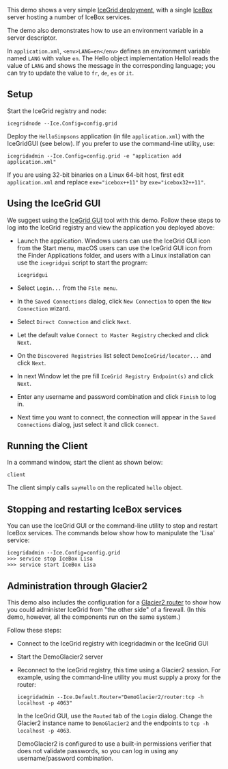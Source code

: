 This demo shows a very simple [IceGrid deployment][1], with a single
[IceBox][2] server hosting a number of IceBox services.

The demo also demonstrates how to use an environment variable in a
server descriptor.

In `application.xml`, `<env>LANG=en</env>` defines an environment variable
named `LANG` with value `en`. The Hello object implementation HelloI
reads the value of `LANG` and shows the message in the corresponding
language; you can try to update the value to `fr`, `de`, `es` or `it`.

Setup
-----

Start the IceGrid registry and node:
```
icegridnode --Ice.Config=config.grid
```

Deploy the `HelloSimpsons` application (in file `application.xml`) with
the IceGridGUI (see below). If you prefer to use the command-line utility, use:
```
icegridadmin --Ice.Config=config.grid -e "application add application.xml"
```

If you are using 32-bit binaries on a Linux 64-bit host, first edit
`application.xml` and replace `exe="icebox++11"` by `exe="icebox32++11"`.

Using the IceGrid GUI
---------------------

We suggest using the [IceGrid GUI][3] tool with this demo. Follow these steps
to log into the IceGrid registry and view the application you deployed above:

  - Launch the application. Windows users can use the IceGrid GUI
    icon from the Start menu, macOS users can use the IceGrid GUI
    icon from the Finder Applications folder, and users with a Linux
    installation can use the `icegridgui` script to start the
    program:
    ```
    icegridgui
    ```

  - Select `Login...` from the `File menu`.

  - In the `Saved Connections` dialog, click `New Connection` to open
    the `New Connection` wizard.

  - Select `Direct Connection` and click `Next`.

  - Let the default value `Connect to Master Registry` checked
    and click `Next`.

  - On the `Discovered Registries` list select `DemoIceGrid/locator...` and
    click `Next`.

  - In next Window let the pre fill `IceGrid Registry Endpoint(s)` and click
    `Next`.

  - Enter any username and password combination and click `Finish`
    to log in.

  - Next time you want to connect, the connection will appear in the
    `Saved Connections` dialog, just select it and click `Connect`.

Running the Client
------------------

In a command window, start the client as shown below:
```
client
```

The client simply calls `sayHello` on the replicated `hello` object.

Stopping and restarting IceBox services
---------------------------------------

You can use the IceGrid GUI or the command-line utility to stop and
restart IceBox services. The commands below show how to manipulate
the 'Lisa' service:
```
icegridadmin --Ice.Config=config.grid
>>> service stop IceBox Lisa
>>> service start IceBox Lisa
```

Administration through Glacier2
-------------------------------

This demo also includes the configuration for a [Glacier2 router][4]
to show how you could administer IceGrid from "the other side" of a firewall.
(In this demo, however, all the components run on the same system.)

Follow these steps:

 - Connect to the IceGrid registry with icegridadmin or the IceGrid GUI

 - Start the DemoGlacier2 server

 - Reconnect to the IceGrid registry, this time using a Glacier2
   session. For example, using the command-line utility you must
   supply a proxy for the router:

   ```
   icegridadmin --Ice.Default.Router="DemoGlacier2/router:tcp -h localhost -p 4063"
   ```

   In the IceGrid GUI, use the `Routed` tab of the `Login` dialog.
   Change the Glacier2 instance name to `DemoGlacier2` and the endpoints
   to `tcp -h localhost -p 4063`.

   DemoGlacier2 is configured to use a built-in permissions verifier
   that does not validate passwords, so you can log in using any
   username/password combination.

[1]: https://doc.zeroc.com/ice/3.7/ice-services/icegrid/using-icegrid-deployment
[2]: https://doc.zeroc.com/ice/3.7/icebox
[3]: https://doc.zeroc.com/ice/3.7/ice-services/icegrid/icegrid-gui-tool
[4]: https://doc.zeroc.com/ice/3.7/ice-services/glacier2/icegrid-and-glacier2-integration
